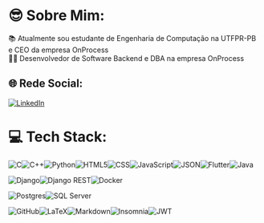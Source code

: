 # 😎 Sobre Mim:
📚 Atualmente sou estudante de Engenharia de Computação na UTFPR-PB e CEO da empresa OnProcess <br>
👨‍💻 Desenvolvedor de Software Backend e DBA na empresa OnProcess <br>


## 🌐 Rede Social:
[![LinkedIn](https://img.shields.io/badge/LinkedIn-%230077B5.svg?logo=linkedin&logoColor=white)](https://www.linkedin.com/in/rafael-de-castilho-xavier) 

# 💻 Tech Stack:
![C](https://img.shields.io/badge/C-gray.svg?style=for-the-badge&logo=c&logoColor=white)![C++](https://img.shields.io/badge/C-white.svg?style=for-the-badge&logo=c%2B%2B&logoColor=black)![Python](https://img.shields.io/badge/Python-%2302569B.svg?style=for-the-badge&logo=python&logoColor=white)![HTML5](https://img.shields.io/badge/html-%23E34F26.svg?style=for-the-badge&logo=html5&logoColor=white)![CSS](https://img.shields.io/badge/CSS-%231572B6.svg?style=for-the-badge&logo=css3&logoColor=white)![JavaScript](https://img.shields.io/badge/JavaScript-yellow.svg?style=for-the-badge&logo=javascript&logoColor=white)![JSON](https://img.shields.io/badge/JSON-black.svg?style=for-the-badge&logo=json&logoColor=white)![Flutter](https://img.shields.io/badge/Flutter-%2302569B.svg?style=for-the-badge&logo=Flutter&logoColor=white)![Java](https://img.shields.io/badge/Java-%23F7DF1C.svg?style=for-the-badge&logo=openjdk&logoColor=black)


![Django](https://img.shields.io/badge/Django-green.svg?style=for-the-badge&logo=django&logoColor=white)![Django REST](https://img.shields.io/badge/REST-%23092E20.svg?style=for-the-badge&logo=django&logoColor=white)![Docker](https://img.shields.io/badge/Docker-2496ED?style=for-the-badge&logo=docker&logoColor=fff)

 ![Postgres](https://img.shields.io/badge/postgres-%23316192.svg?style=for-the-badge&logo=postgresql&logoColor=white)![SQL Server](https://img.shields.io/badge/SQL_Server-%23047A7C.svg?style=for-the-badge&logo=micro&logoColor=white)


![GitHub](https://img.shields.io/badge/GitHub-black.svg?style=for-the-badge&logo=github&logoColor=white)![LaTeX](https://img.shields.io/badge/latex-%23008080.svg?style=for-the-badge&logo=latex&logoColor=white)![Markdown](https://img.shields.io/badge/markdown-%23000000.svg?style=for-the-badge&logo=markdown&logoColor=white)![Insomnia](https://img.shields.io/badge/Insomnia-%237F52FF?style=for-the-badge&logo=insomnia&logoColor=white)![JWT](https://img.shields.io/badge/JWT-purple?style=for-the-badge&logo=JSON%20web%20tokens)
